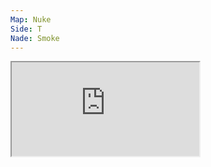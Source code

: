```yaml
---
Map: Nuke
Side: T
Nade: Smoke
---
```


<iframe allowFullScreen=True class="grenLineUp" src="https://www.youtube.com/embed/vLMVkJA5K4Y"></iframe>

